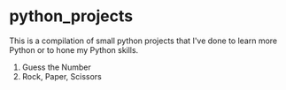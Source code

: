 # python_projects

This is a compilation of small python projects that I've done to learn more Python or to hone my Python skills.

1. Guess the Number
2. Rock, Paper, Scissors